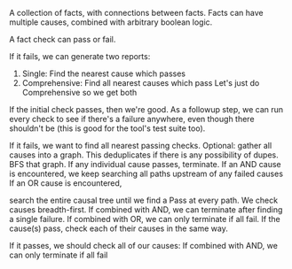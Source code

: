 
A collection of facts, with connections between facts.
Facts can have multiple causes, combined with arbitrary boolean logic.

A fact check can pass or fail.

If it fails, we can generate two reports:
1. Single: Find the nearest cause which passes
2. Comprehensive: Find all nearest causes which pass
Let's just do Comprehensive so we get both

If the initial check passes, then we're good. As a followup step, we can run every check to see if there's a failure anywhere, even though there shouldn't be (this is good for the tool's test suite too).

If it fails, we want to find all nearest passing checks.
Optional: gather all causes into a graph. This deduplicates if there is any possibility of dupes.
BFS that graph. If any individual cause passes, terminate.
If an AND cause is encountered, we keep searching all paths upstream of any failed causes
If an OR cause is encountered, 

search the entire causal tree until we find a Pass at every path.
We check causes breadth-first.
If combined with AND, we can terminate after finding a single failure.
If combined with OR, we can only terminate if all fail.
If the cause(s) pass, check each of their causes in the same way.

If it passes, we should check all of our causes:
If combined with AND, we can only terminate if all fail